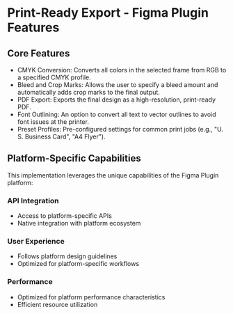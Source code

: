 # Print-Ready Export - Figma Plugin Features

## Core Features
- CMYK Conversion: Converts all colors in the selected frame from RGB to a specified CMYK profile.
- Bleed and Crop Marks: Allows the user to specify a bleed amount and automatically adds crop marks to the final output.
- PDF Export: Exports the final design as a high-resolution, print-ready PDF.
- Font Outlining: An option to convert all text to vector outlines to avoid font issues at the printer.
- Preset Profiles: Pre-configured settings for common print jobs (e.g., "U. S. Business Card", "A4 Flyer").

## Platform-Specific Capabilities
This implementation leverages the unique capabilities of the Figma Plugin platform:

### API Integration
- Access to platform-specific APIs
- Native integration with platform ecosystem

### User Experience
- Follows platform design guidelines
- Optimized for platform-specific workflows

### Performance
- Optimized for platform performance characteristics
- Efficient resource utilization
